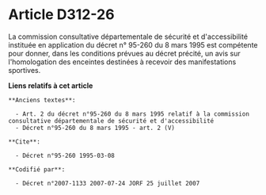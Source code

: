 # Article D312-26

La commission consultative départementale de sécurité et d'accessibilité instituée en application du décret n° 95-260 du 8
mars 1995 est compétente pour donner, dans les conditions prévues au décret précité, un avis sur l'homologation des enceintes
destinées à recevoir des manifestations sportives.

**Liens relatifs à cet article**

	**Anciens textes**:

	  - Art. 2 du décret n°95-260 du 8 mars 1995 relatif à la commission consultative départementale de sécurité et d'accessibilité
	  - Décret n°95-260 du 8 mars 1995 - art. 2 (V)

	**Cite**:

	  - Décret n°95-260 1995-03-08

	**Codifié par**:

	  - Décret n°2007-1133 2007-07-24 JORF 25 juillet 2007
